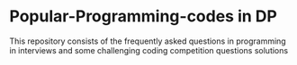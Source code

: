 # Popular-Programming-codes in DP
This repository consists of the frequently asked questions in programming in interviews and some challenging coding competition questions solutions
